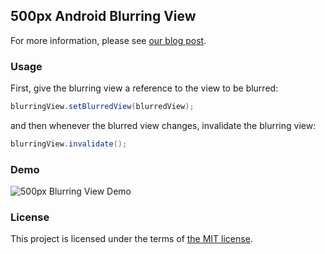 ## 500px Android Blurring View

For more information, please see [our blog post](http://developers.500px.com/2015/03/17/a-blurring-view-for-android.html).

### Usage

First, give the blurring view a reference to the view to be blurred:

``` java
blurringView.setBlurredView(blurredView);
```

and then whenever the blurred view changes, invalidate the blurring view:

``` java
blurringView.invalidate();
```

### Demo

![500px Blurring View Demo](blurdemo.gif "500px Blurring View Demo")

### License

This project is licensed under the terms of [the MIT license](LICENSE.txt).
